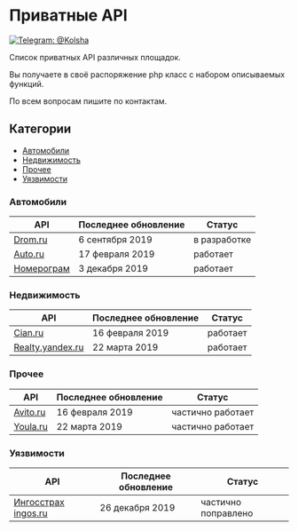 # Приватные API
[![Telegram: @Kolsha](https://img.shields.io/badge/contact-@Kolsha-blue.svg?style=flat)](https://t.me/Kolsha) 

Список приватных API различных площадок.

Вы получаете в своё распоряжение php класс с набором описываемых функций.

По всем вопросам пишите по контактам. 

## Категории

- [Автомобили](#Автомобили)
- [Недвижимость](#Недвижимость)
- [Прочее](#Прочее)
- [Уязвимости](#Уязвимости)



### Автомобили
API | Последнее обновление | Статус 
|---|---|---|
| [Drom.ru](drom.md)            | 6 сентября 2019 | в разработке|
| [Auto.ru](auto.ru.md)         | 17 февраля 2019 | работает    |
| [Номерограм](nomerogram.md)   | 3 декабря 2019  | работает    |

### Недвижимость
API | Последнее обновление | Статус 
|---|---|---|
| [Cian.ru](cian.md)                   | 16 февраля 2019 | работает|
| [Realty.yandex.ru](realty.yandex.md) | 22 марта 2019   | работает|


### Прочее
API | Последнее обновление | Статус 
|---|---|---|
| [Avito.ru](avito.md) | 16 февраля 2019 | частично работает|
| [Youla.ru](youla.md) | 22 марта 2019   | частично работает|


### Уязвимости
API | Последнее обновление | Статус 
|---|---|---|
| [Ингосстрах ingos.ru](ingomobile_vulnerabilities.md) | 26 декабря 2019   | частично поправлено |